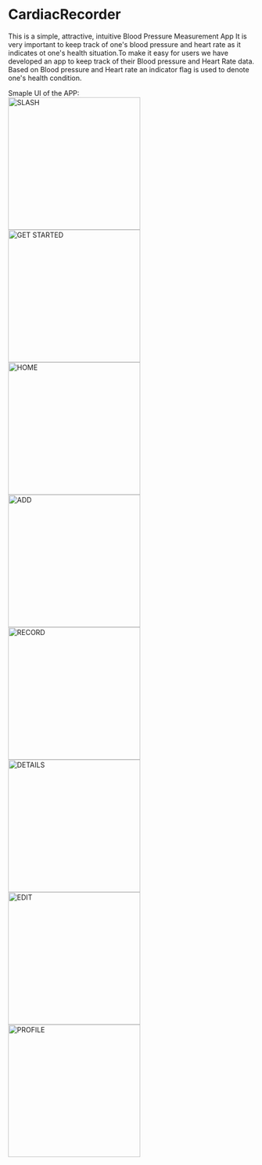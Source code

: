 # CardiacRecorder
This is a simple, attractive, intuitive Blood Pressure Measurement App
It is very important to keep track of one's blood pressure and heart rate 
as it indicates ot one's health situation.To make it easy for users we have 
developed an app to keep track of their Blood pressure and Heart Rate data.
Based on Blood pressure and Heart rate an indicator flag is used to denote 
one's health condition.

Smaple UI of the APP:<br>
<img src = "images/1.PNG" alt = "SLASH" title = "SLASH" width = "270" >
<img src = "images/2.PNG" alt = "GET STARTED" title = "GET STARTED" width = "270" >
<img src = "images/3.PNG" alt = "HOME" title = "HOME" width = "270" >
<img src = "images/4.PNG" alt = "ADD" title = "ADD" width = "270" >
<img src = "images/5.PNG" alt = "RECORD" title = "RECORD" width = "270" >
<img src = "images/6.PNG" alt = "DETAILS" title = "DETAILS" width = "270" >
<img src = "images/7.PNG" alt = "EDIT" title = "EDIT" width = "270" >
<img src = "images/8.PNG" alt = "PROFILE" title = "PROFILE" width = "270" >
